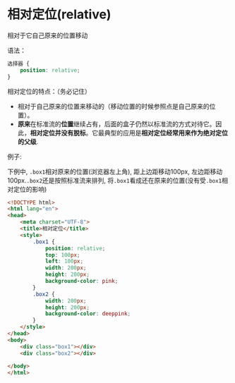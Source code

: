 # 相对定位(relative)

相对于它自己原来的位置移动


语法：

```css
选择器 { 
    position: relative; 
}
```

相对定位的特点：（务必记住）

- 相对于自己原来的位置来移动的（移动位置的时候参照点是自己原来的位置）。
- **原来**在标准流的**位置**继续占有，后面的盒子仍然以标准流的方式对待它。因此，**相对定位并没有脱标**。它最典型的应用是**相对定位经常用来作为绝对定位的父级**.


例子:

下例中, `.box1`相对原来的位置(浏览器左上角), 距上边距移动100px, 左边距移动100px.`.box2`还是按照标准流来排列, 将`.box1`看成还在原来的位置(没有受`.box1`相对定位的影响)

```html
<!DOCTYPE html>
<html lang="en">
<head>
    <meta charset="UTF-8">
    <title>相对定位</title>
    <style>
        .box1 {
            position: relative;
            top: 100px;
            left: 100px;
            width: 200px;
            height: 200px;
            background-color: pink;
        }
        .box2 {
            width: 200px;
            height: 200px;
            background-color: deeppink;
        }
    </style>
</head>
<body>
    <div class="box1"></div>
    <div class="box2"></div>
    
</body>
</html>

```